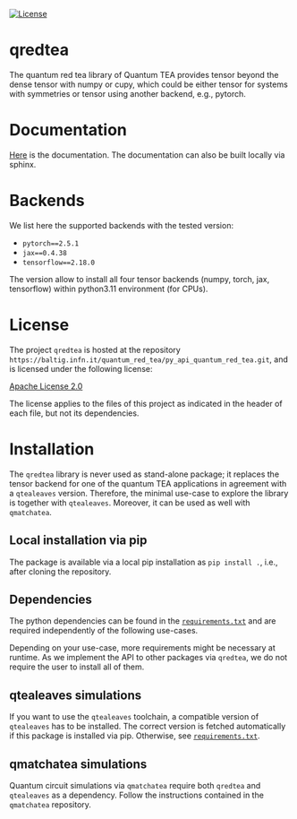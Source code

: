 [![License](https://img.shields.io/badge/License-Apache_2.0-blue.svg)](https://opensource.org/licenses/Apache-2.0)

qredtea
=======

The quantum red tea library of Quantum TEA provides tensor beyond the dense
tensor with numpy or cupy, which could be either tensor for systems with
symmetries or tensor using another backend, e.g., pytorch.

Documentation
=============

[Here](https://quantum_red_tea.baltig-pages.infn.it/py_api_quantum_red_tea/)
is the documentation. The documentation can also be built locally via sphinx.

Backends
========

We list here the supported backends with the tested version:

* `pytorch==2.5.1`
* `jax==0.4.38`
* `tensorflow==2.18.0`

The version allow to install all four tensor backends (numpy, torch, jax, tensorflow)
within python3.11 environment (for CPUs).

License
=======

The project `qredtea` is hosted at the repository
``https://baltig.infn.it/quantum_red_tea/py_api_quantum_red_tea.git``,
and is licensed under the following license:

[Apache License 2.0](LICENSE)

The license applies to the files of this project as indicated
in the header of each file, but not its dependencies.


Installation
============

The `qredtea` library is never used as stand-alone package; it replaces
the tensor backend for one of the quantum TEA applications in agreement
with a `qtealeaves` version. Therefore, the minimal use-case to explore
the library is together with `qtealeaves`. Moreover, it can be used as
well with `qmatchatea`.

Local installation via pip
--------------------------

The package is available via a local pip installation as `pip install .`,
i.e., after cloning the repository.

Dependencies
------------

The python dependencies can be found in the [``requirements.txt``](requirements.txt)
and are required independently of the following use-cases.

Depending on your use-case, more requirements might be necessary at runtime. As
we implement the API to other packages via `qredtea`, we do not require the user
to install all of them.

qtealeaves simulations
----------------------

If you want to use the `qtealeaves` toolchain, a compatible version of 
`qtealeaves` has to be installed. The correct version is fetched
automatically if this package is installed via pip. Otherwise, see
[``requirements.txt``](requirements.txt).

qmatchatea simulations
----------------------

Quantum circuit simulations via `qmatchatea` require both `qredtea` and `qtealeaves`
as a dependency. Follow the instructions contained in the `qmatchatea` repository.

